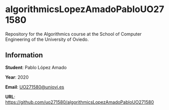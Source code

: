 # algorithmicsLopezAmadoPabloUO271580
Repository for the Algorithmics course at the School of Computer Engineering of the University of Oviedo.

## Information

**Student**: Pablo López Amado

**Year**: 2020

**Email**: UO271580@uniovi.es

**URL**: https://github.com/uo271580/algorithmicsLopezAmadoPabloUO271580
